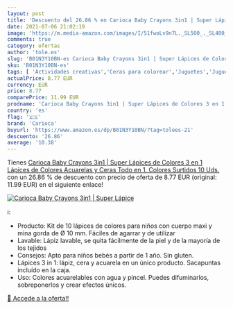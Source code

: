 ```yaml
---
layout: post
title: 'Descuento del 26.86 % en Carioca Baby Crayons 3in1 | Super Lápice'
date: 2021-07-06 21:02:19
image: 'https://m.media-amazon.com/images/I/51fwoLv9n7L._SL500_._SL400_.jpg'
comments: true
category: ofertas
author: 'tole.es'
slug: 'B01N3Y10BN-es Carioca Baby Crayons 3in1 | Super Lápices de Colores 3 en...'
sku: 'B01N3Y10BN-es'
tags: [ 'Actividades creativas','Ceras para colorear','Juguetes','Juguetes y juegos','Lápices de colores para niños','Material de escritura y dibujo para niños','acuarelas','carioca','lápices', ]
actualPrice: 8.77 EUR
currency: EUR
price: 8.77
comparePrice: 11.99 EUR
prodname: 'Carioca Baby Crayons 3in1 | Super Lápices de Colores 3 en 1  Lápices de Colores  Acuarelas y Ceras  Todo en 1. Colores Surtidos  10 Uds.'
country: 'es'
flag: '🇪🇸'
brand: 'Carioca'
buyurl: 'https://www.amazon.es/dp/B01N3Y10BN/?tag=tolees-21'
descuento: '26.86'
average: '10.38'
---
```


Tienes [Carioca Baby Crayons 3in1 | Super Lápices de Colores 3 en 1  Lápices de Colores  Acuarelas y Ceras  Todo en 1. Colores Surtidos  10 Uds.](https://www.amazon.es/dp/B01N3Y10BN/?tag=tolees-21) con un 26.86 % de descuento con precio de oferta de 8.77 EUR (original: 11.99 EUR) en el siguiente enlace!

[![Carioca Baby Crayons 3in1 | Super Lápice](https://m.media-amazon.com/images/I/51fwoLv9n7L._SL500_._SL400_.jpg)](https://www.amazon.es/dp/B01N3Y10BN/?tag=tolees-21)

ℹ️:

- Producto: Kit de 10 lápices de colores para niños con cuerpo maxi y mina gorda de Ø 10 mm. Fáciles de agarrar y de utilizar
- Lavable: Lápiz lavable, se quita fácilmente de la piel y de la mayoría de los tejidos
- Consejos: Apto para niños bebés a partir de 1 año. Sin gluten.
- Lápices 3 in 1: lápiz, cera y acuarela en un único producto. Sacapuntas incluído en la caja.
- Uso: Colores acuarelables con agua y pincel. Puedes difuminarlos, sobreponerlos y crear efectos únicos.

[🛒 Accede a la oferta!!](https://www.amazon.es/dp/B01N3Y10BN/?tag=tolees-21)
